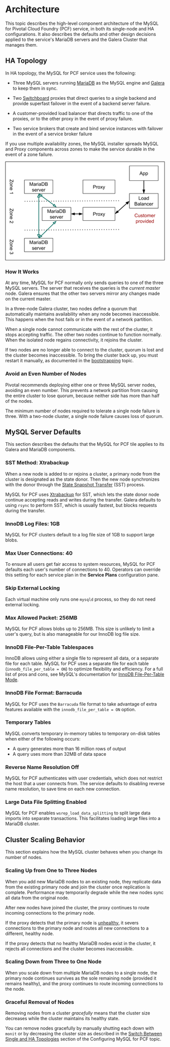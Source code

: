 # Architecture

This topic describes the high-level component architecture of the MySQL for Pivotal Cloud Foundry (PCF) service, in both its single-node and HA configurations. It also describes the defaults and other design decisions applied to the service's MariaDB servers and the Galera Cluster that manages them.

## HA Topology ##

In HA topology, the MySQL for PCF service uses the following:

* Three MySQL servers running [MariaDB](https://mariadb.com/kb/en/mariadb/what-is-mariadb-galera-cluster/) as the MySQL engine and [Galera](http://galeracluster.com) to keep them in sync.

* Two [Switchboard](https://github.com/cloudfoundry-incubator/switchboard) proxies that direct queries to a single backend and provide superfast failover in the event of a backend server failure.

* A customer-provided load balancer that directs traffic to one of the proxies, or to the other proxy in the event of proxy failure.

* Two service brokers that create and bind service instances with failover in the event of a service broker failure

If you use multiple availability zones, the MySQL installer spreads MySQL and Proxy components across zones to make the service durable in the event of a zone failure.

![Quorum](images/topology.png)

### How It Works

At any time, MySQL for PCF normally only sends queries to one of the three MySQL servers. The server that receives the queries is the _current master_ node. Galera ensures that the other two servers mirror any changes made on the current master.

In a three-node Galera cluster, two nodes define a quorum that automatically maintains availability when any node becomes inaccessible. This happens when the host fails or in the event of a network partition.

When a single node cannot communicate with the rest of the cluster, it stops accepting traffic. The other two nodes continue to function normally. When the isolated node regains connectivity, it rejoins the cluster.

If two nodes are no longer able to connect to the cluster, quorum is lost and  the cluster becomes inaccessible. To bring the cluster back up, you must restart it manually, as documented in the [bootstrapping](bootstrapping/) topic.

### Avoid an Even Number of Nodes ###

Pivotal recommends deploying either one or three MySQL server nodes, avoiding an even number. This prevents a network partition from causing the entire cluster to lose quorum, because neither side has more than half of the nodes.

The minimum number of nodes required to tolerate a single node failure is three. With a two-node cluster, a single node failure causes loss of quorum.

## MySQL Server Defaults 

This section describes the defaults that the MySQL for PCF tile applies to its Galera and MariaDB components.

### SST Method: Xtrabackup

When a new node is added to or rejoins a cluster, a primary node from the cluster is designated as the state donor. Then the new node synchronizes with the donor through the [State Snapshot Transfer](http://www.percona.com/doc/percona-xtradb-cluster/5.5/manual/state_snapshot_transfer.html) (SST) process.

MySQL for PCF uses [Xtrabackup](http://www.percona.com/doc/percona-xtrabackup) for SST, which lets the state donor node continue accepting reads and writes during the transfer. Galera defaults to using `rsync` to perform SST, which is usually fastest, but blocks requests during the transfer.

### InnoDB Log Files: 1GB

MySQL for PCF clusters default to a log file size of 1GB to support large blobs.

### Max User Connections: 40

To ensure all users get fair access to system resources, MySQL for PCF defaults each user's number of connections to 40. Operators can override this setting for each service plan in the **Service Plans** configuration pane.

### Skip External Locking

Each virtual machine only runs one `mysqld` process, so they do not need external locking.

### Max Allowed Packet: 256MB

MySQL for PCF allows blobs up to 256MB. This size is unlikely to limit a user's query, but is also manageable for our InnoDB log file size.

### InnoDB File-Per-Table Tablespaces

InnoDB allows using either a single file to represent all data, or a separate file for each table. MySQL for PCF uses a separate file for each table (`innodb_file_per_table = ON`) to optimize flexibility and efficiency. For a full list of pros and cons, see MySQL's documentation for [InnoDB File-Per-Table Mode](http://dev.mysql.com/doc/refman/5.5/en/innodb-multiple-tablespaces.html).

### InnoDB File Format: Barracuda

MySQL for PCF uses the `Barracuda` file format to take advantage of extra features available with the `innodb_file_per_table = ON` option.

### Temporary Tables

MySQL converts temporary in-memory tables to temporary on-disk tables when either of the following occurs:

* A query generates more than 16 million rows of output
* A query uses more than 32MB of data space

### Reverse Name Resolution Off

MySQL for PCF authenticates with user credentials, which does not restrict the host that a user connects from. The service defaults to disabling reverse name resolution, to save time on each new connection.

### Large Data File Splitting Enabled

MySQL for PCF enables `wsrep_load_data_splitting` to split large data imports into separate transactions. This facilitates loading large files into a MariaDB cluster.

## Cluster Scaling Behavior ##

This section explains how the MySQL cluster behaves when you change its number of nodes.

### Scaling Up from One to Three Nodes

When you add new MariaDB nodes to an existing node, they replicate data from the existing primary node and join the cluster once replication is complete. Performance may temporarily degrade while the new nodes sync all data from the original node.

After new nodes have joined the cluster, the proxy continues to route incoming connections to the primary node.

If the proxy detects that the primary node is [unhealthy](https://github.com/cloudfoundry/cf-mysql-release/blob/release-candidate/docs/proxy.md#unhealthy), it severs connections to the primary node and routes all new connections to a different, healthy node.

If the proxy detects that no healthy MariaDB nodes exist in the cluster, it rejects all connections and the cluster becomes inaccessible.

### Scaling Down from Three to One Node

When you scale down from multiple MariaDB nodes to a single node, the primary node continues survives as the sole remaining node (provided it remains healthy), and the proxy continues to route incoming connections to the node.

### Graceful Removal of Nodes

Removing nodes from a cluster _gracefully_ means that the cluster size decreases while the cluster maintains its healthy state.

You can remove nodes gracefully by manually shutting each down with `monit` or by decreasing the cluster size as described in the [Switch Between Single and HA Topologies](configuring/#switch-topologies) section of the Configuring MySQL for PCF topic.

